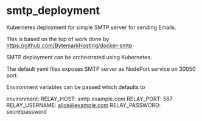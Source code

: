 # smtp_deployment
Kubernetes deployment for simple SMTP server for sending Emails.

This is based on the top of work done by https://github.com/BytemarkHosting/docker-smtp

SMTP deployment can be orchestrated using Kubernetes.

The default yaml files exposes SMTP server as NodePort service on 30050 port.

Environment variables can be passed which defaults to 
    
environment:
  RELAY_HOST: smtp.example.com
  RELAY_PORT: 587
  RELAY_USERNAME: alice@example.com
  RELAY_PASSWORD: secretpassword
